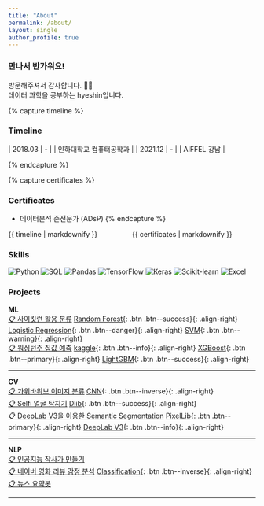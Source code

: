 ```yaml
---
title: "About"
permalink: /about/
layout: single
author_profile: true
---
```


### 만나서 반가워요!
방문해주셔서 감사합니다. 🙇‍♂️ <br/>
데이터 과학을 공부하는 hyeshin입니다. <br/>



<style type = "text/css">
  table {
    width: 100%;
    font-size: 1em;
  }
</style>

{% capture timeline %}
### Timeline

| 2018.03 | - | | 인하대학교 컴퓨터공학과 |
| 2021.12 | - | | AIFFEL 강남 |

{% endcapture %}

{% capture certificates %}
### Certificates
* 데이터분석 준전문가 (ADsP)
{% endcapture %}

<div style = "display: flex;">
  <div style = "width: 50%; float: left;">{{ timeline | markdownify }}</div>
  <div style = "width: 50%; float: right;">{{ certificates | markdownify }}</div>
</div>



### Skills

<img alt="Python" src="https://img.shields.io/badge/Python-3776AB?style=for-the-badge&logo=Python&logoColor=white">
<img alt="SQL" src="https://img.shields.io/badge/SQL-4479A1?style=for-the-badge&logo=MySQL&logoColor=white">
<img alt="Pandas" src="https://img.shields.io/badge/pandas-150458?style=for-the-badge&logo=pandas&logoColor=white">
<img alt="TensorFlow" src="https://img.shields.io/badge/TensorFlow-FF6F00?style=for-the-badge&logo=TensorFlow&logoColor=white">
<img alt="Keras" src="https://img.shields.io/badge/Keras-D00000?style=for-the-badge&logo=Keras&logoColor=white">
<img alt="Scikit-learn" src="https://img.shields.io/badge/sklearn-F7931E?style=for-the-badge&logo=scikit-learn&logoColor=white">
<img alt="Excel" src="https://img.shields.io/badge/Excel-217346?style=for-the-badge&logo=Microsoft Excel&logoColor=white">

### Projects

**ML**<br/>
[📋 사이킷런 활용 분류]()
[Random Forest](#link){: .btn .btn--success}{: .align-right}
[Logistic Regression](#link){: .btn .btn--danger}{: .align-right}
[SVM](#link){: .btn .btn--warning}{: .align-right}<br/>
[📋 워싱턴주 집값 예측]()
[kaggle](#link){: .btn .btn--info}{: .align-right}
[XGBoost](#link){: .btn .btn--primary}{: .align-right}
[LightGBM](#link){: .btn .btn--success}{: .align-right}
<hr>

**CV**<br/>
[📋 가위바위보 이미지 분류]()
[CNN](#link){: .btn .btn--inverse}{: .align-right}<br/>
[📋 Selfi 얼굴 탐지기]()
[Dlib](#link){: .btn .btn--success}{: .align-right}<br/>
[📋 DeepLab V3을 이용한 Semantic Segmentation]()
[PixelLib](#link){: .btn .btn--primary}{: .align-right}
[DeepLab V3](#link){: .btn .btn--info}{: .align-right}<br/>
<hr>

**NLP**<br/>
[📋 인공지능 작사가 만들기]()<br/>
[📋 네이버 영화 리뷰 감정 분석]()
[Classification](#link){: .btn .btn--inverse}{: .align-right}<br/>
[📋 뉴스 요약봇]()<br/>
<hr>





